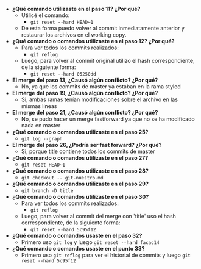 - **¿Qué comando utilizaste en el paso 11? ¿Por qué?**
  - Utilicé el comando:
    - `git reset --hard HEAD~1`
  - De esta forma puedo volver al commit inmediatamente anterior y restaurar los archivos en el working copy.
- **¿Qué comando o comandos utilizaste en el paso 12? ¿Por qué?**
  - Para ver todos los commits realizados:
    - `git reflog`
  - Luego, para volver al commit original utilizo el hash correspondiente, de la siguiente forma:
    - `git reset --hard 05250dd`
- **El merge del paso 13, ¿Causó algún conflicto? ¿Por qué?**
  - No, ya que los commits de master ya estaban en la rama styled
- **El merge del paso 19, ¿Causó algún conflicto? ¿Por qué?**
  - Si, ambas ramas tenían modificaciones sobre el archivo en las mismas líneas
- **El merge del paso 21, ¿Causó algún conflicto? ¿Por qué?**
  - No, se pudo hacer un merge fastforward ya que no se ha modificado nada en master
- **¿Qué comando o comandos utilizaste en el paso 25?**
  - `git log --graph`
- **El merge del paso 26, ¿Podría ser fast forward? ¿Por qué?**
  - Si, porque title contiene todos los commits de master
- **¿Qué comando o comandos utilizaste en el paso 27?**
  - `git reset HEAD~1`
- **¿Qué comando o comandos utilizaste en el paso 28?**
  - `git checkout -- git-nuestro.md`
- **¿Qué comando o comandos utilizaste en el paso 29?**
  - `git branch -D title`
- **¿Qué comando o comandos utilizaste en el paso 30?**
  - Para ver todos los commits realizados:
    - `git reflog`
  - Luego, para volver al commit del merge con 'title' uso el hash correspondiente, de la siguiente forma:
    - `git reset --hard 5c95f12`
- **¿Qué comando o comandos usaste en el paso 32?**
  - Primero uso `git log` y luego `git reset --hard facac14`
- **¿Qué comando o comandos usaste en el punto 33?**
  - Primero uso `git reflog` para ver el historial de commits y luego `git reset --hard 5c95f12`